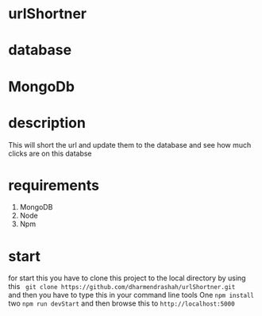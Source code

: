 # urlShortner

# database
 <h1>MongoDb</h1>

 # description
<p>This will short the url and update them to the database and see how much clicks are on this databse </p>

# requirements

<ol>
<li>MongoDB</li>
<li>Node</li>
<li>Npm</li>
</ol>

# start
<p> for start this you have to clone this project to the local directory by using this
<code> git clone https://github.com/dharmendrashah/urlShortner.git </code>
<br/>
and then you have to type this in your command line tools
One <code>npm install</code>
<br/>
two <code>npm run devStart</code>
and then browse this to <code>http://localhost:5000</code>